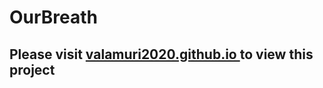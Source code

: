 # OurBreath

<h2>Please visit <a href = "https://valamuri2020.github.io/" target="_blank"> valamuri2020.github.io </a> to view this project</h2>

